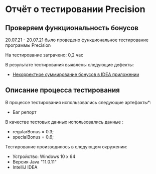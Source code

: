 # Отчёт о тестировании Precision

## Проверяем функциональность бонусов

20.07.21 - 20.07.21  было проведено функциональное тестирование программы Precision

На тестирование затрачено: 0,2 час

В результате тестирования выявлены следующие дефекты:
* [Некорректное суммирование  бонусов в IDEA приложении](https://github.com/tazhieva2222/Precision/issues/1#issue-948657302)

## Описание процесса тестирования

В процессе тестирования использовались следующие артефакты*:
*  Баг репорт



В качестве тестовых данных использовались данные :
* regularBonus = 0.3;
* specialBonus = 0.6;


Тестирование производилось в следующем окружении:
* Устройство: Windows 10   x 64
* Версия Java  "11.0.11" 
* IntelliJ IDEA
